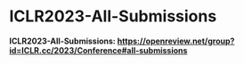 # ICLR2023-All-Submissions
**ICLR2023-All-Submissions: https://openreview.net/group?id=ICLR.cc/2023/Conference#all-submissions**
